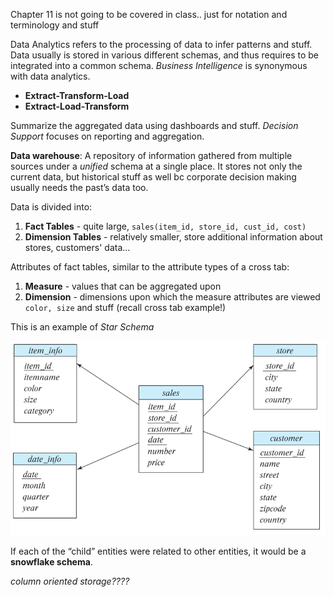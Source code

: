 Chapter 11 is not going to be covered in class.. just for notation and terminology and stuff



Data Analytics refers to the processing of data to infer patterns and stuff. Data usually is stored in various different schemas, and thus requires to be integrated into a common schema. *Business Intelligence* is synonymous with data analytics.

- **Extract-Transform-Load**
- **Extract-Load-Transform**

Summarize the aggregated data using dashboards and stuff. *Decision Support* focuses on reporting and aggregation.



**Data warehouse**: A repository of information gathered from multiple sources under a *unified* schema at a single place. It stores not only the current data, but historical stuff as well bc corporate decision making usually needs the past’s data too.

Data is divided into:

1. **Fact Tables** - quite large, `sales(item_id, store_id, cust_id, cost)`
2. **Dimension Tables** - relatively smaller, store additional information about stores, customers' data...



Attributes of fact tables, similar to the attribute types of a cross tab:

1. **Measure** - values that can be aggregated upon
2. **Dimension** - dimensions upon which the measure attributes are viewed `color, size` and stuff (recall cross tab example!)



This is an example of *Star Schema*

![image-20220228101639725](../../../assets/images/typora/image-20220228101639725.png)



If each of the “child” entities were related to other entities, it would be a **snowflake schema**.

*column oriented storage????*